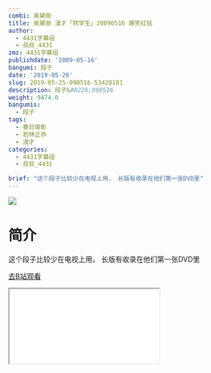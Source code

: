 ```yaml
---
combi: 奥黛丽
title: 奥黛丽 漫才「转学生」20090516 爆笑红毯
author:
  - 4431字幕组
  - 叔叔_4431
zmz: 4431字幕组
publishdate: '2009-05-16'
bangumi: 段子
date: '2019-05-26'
slug: 2019-05-25-090516-53428101
description: 段子&#8226;090516
weight: 9474.0
bangumis:
  - 段子
tags:
  - 春日俊彰
  - 若林正恭
  - 漫才
categories:
  - 4431字幕组
  - 叔叔_4431

brief: "这个段子比较少在电视上用， 长版有收录在他们第一张DVD里"
---
```

![](https://raw.githubusercontent.com/tcgriffith/owaraisite/master/static/tmpimg/66b7708e3008d09737baaf3e76ebd4cdc0a30a3a.jpg.480.jpg)
# 简介  
这个段子比较少在电视上用，
长版有收录在他们第一张DVD里  

[去B站观看](https://www.bilibili.com/video/av53428101/)
<div class ="resp-container"><iframe class="testiframe" src="//player.bilibili.com/player.html?aid=53428101"", scrolling="no", allowfullscreen="true" > </iframe></div> 
